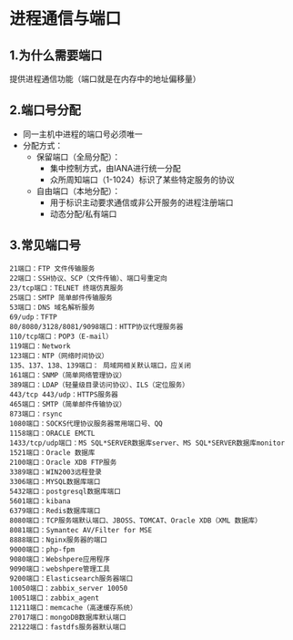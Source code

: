 # 进程通信与端口



## 1.为什么需要端口

提供进程通信功能（端口就是在内存中的地址偏移量）



## 2.端口号分配

* 同一主机中进程的端口号必须唯一
* 分配方式：
  * 保留端口（全局分配）：
    * 集中控制方式，由IANA进行统一分配
    * 众所周知端口（1-1024）标识了某些特定服务的协议
  * 自由端口（本地分配）：
    * 用于标识主动要求通信或非公开服务的进程注册端口
    * 动态分配/私有端口



## 3.常见端口号

```
21端口：FTP 文件传输服务
22端口：SSH协议、SCP（文件传输）、端口号重定向
23/tcp端口：TELNET 终端仿真服务
25端口：SMTP 简单邮件传输服务
53端口：DNS 域名解析服务
69/udp：TFTP
80/8080/3128/8081/9098端口：HTTP协议代理服务器
110/tcp端口：POP3（E-mail）
119端口：Network 
123端口：NTP（网络时间协议）
135、137、138、139端口： 局域网相关默认端口，应关闭
161端口：SNMP（简单网络管理协议）
389端口：LDAP（轻量级目录访问协议）、ILS（定位服务）
443/tcp 443/udp：HTTPS服务器
465端口：SMTP（简单邮件传输协议）
873端口：rsync
1080端口：SOCKS代理协议服务器常用端口号、QQ
1158端口：ORACLE EMCTL
1433/tcp/udp端口：MS SQL*SERVER数据库server、MS SQL*SERVER数据库monitor
1521端口：Oracle 数据库
2100端口：Oracle XDB FTP服务
3389端口：WIN2003远程登录
3306端口：MYSQL数据库端口
5432端口：postgresql数据库端口
5601端口：kibana
6379端口：Redis数据库端口
8080端口：TCP服务端默认端口、JBOSS、TOMCAT、Oracle XDB（XML 数据库）
8081端口：Symantec AV/Filter for MSE
8888端口：Nginx服务器的端口
9000端口：php-fpm
9080端口：Webshpere应用程序
9090端口：webshpere管理工具
9200端口：Elasticsearch服务器端口
10050端口：zabbix_server 10050
10051端口：zabbix_agent
11211端口：memcache（高速缓存系统）
27017端口：mongoDB数据库默认端口
22122端口：fastdfs服务器默认端口

```

